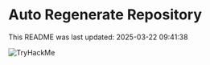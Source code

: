 # Auto Regenerate Repository

This README was last updated: 2025-03-22 09:41:38

 ![TryHackMe](https://tryhackme.com/badge/533634)